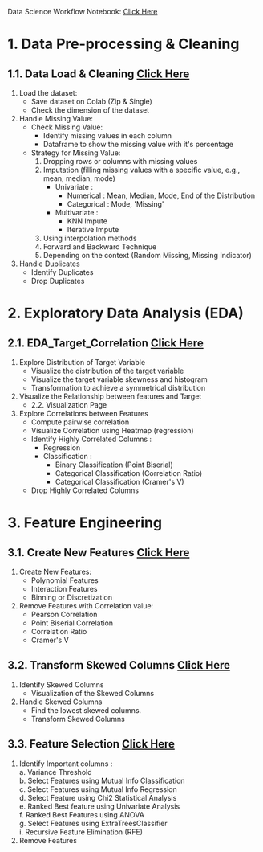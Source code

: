 Data Science Workflow Notebook: [Click Here](https://docs.google.com/document/d/1yxul-IzD_0L_jeFiIUAPm0ksZVJfQyrF_scu3YIFCh0/edit?usp=sharing)

# 1. Data Pre-processing & Cleaning
## 1.1. Data Load & Cleaning [Click Here](https://github.com/RifatMuhtasim/Data_Science_Workflow/blob/main/1.1.Data_Load_And_Cleaning.ipynb)
1. Load the dataset:
    - Save dataset on Colab (Zip & Single)
    - Check the dimension of the dataset
2. Handle Missing Value:
    - Check Missing Value:
      - Identify missing values in each column
      - Dataframe to show the missing value with it's percentage
    - Strategy for Missing Value:
      1. Dropping rows or columns with missing values
      2. Imputation (filling missing values with a specific value, e.g., mean, median, mode)
          - Univariate :
            - Numerical : Mean, Median, Mode, End of the Distribution
            - Categorical : Mode, 'Missing'
          - Multivariate :
            - KNN Impute
            - Iterative Impute
      3. Using interpolation methods
      4. Forward and Backward Technique
      5. Depending on the context (Random Missing, Missing Indicator)
3. Handle Duplicates
    - Identify Duplicates
    - Drop Duplicates
     

# 2. Exploratory Data Analysis (EDA)
## 2.1. EDA_Target_Correlation [Click Here](https://github.com/RifatMuhtasim/Data_Science_Workflow/blob/main/2.1.EDA_Target_Correlation.ipynb)
1. Explore Distribution of Target Variable
    - Visualize the distribution of the target variable
    - Visualize the target variable skewness and histogram
    - Transformation to achieve a symmetrical distribution
2. Visualize the Relationship between features and Target
    - 2.2. Visualization Page
3. Explore Correlations between Features
    - Compute pairwise correlation
    - Visualize Correlation using Heatmap (regression)
    - Identify Highly Correlated Columns :
      - Regression
      - Classification :
           - Binary Classification (Point Biserial)
           - Categorical Classification (Correlation Ratio)
           - Categorical Classification (Cramer's V)
   - Drop Highly Correlated Columns
          

# 3. Feature Engineering
## 3.1. Create New Features [Click Here](https://github.com/RifatMuhtasim/Data_Science_Workflow/blob/main/3.1.Create_New_Features.ipynb)
1. Create New Features:
    - Polynomial Features
    - Interaction Features
    - Binning or Discretization
2. Remove Features with Correlation value:
      - Pearson Correlation
      - Point Biserial Correlation
      - Correlation Ratio
      - Cramer's V
  
## 3.2. Transform Skewed Columns [Click Here](https://github.com/RifatMuhtasim/Data_Science_Workflow/blob/main/3.2.Transform_Skewed_Columns.ipynb)
1. Identify Skewed Columns
    - Visualization of the Skewed Columns
2. Handle Skewed Columns
    - Find the lowest skewed columns.
    - Transform Skewed Columns
  
## 3.3. Feature Selection [Click Here](https://github.com/RifatMuhtasim/Data_Science_Workflow/blob/main/3.3.Feature_Selection.ipynb)
1. Identify Important columns : <br/>
    a. Variance Threshold <br/>
    b. Select Features using Mutual Info Classification <br/>
    c. Select Features using Mutual Info Regression <br/>
    d. Select Feature using Chi2 Statistical Analysis <br/>
    e. Ranked Best feature using Univariate Analysis <br/>
    f. Ranked Best Features using ANOVA <br/>
    g. Select Features using ExtraTreesClassifier <br/>
    i. Recursive Feature Elimination (RFE) <br/>
2. Remove Features
